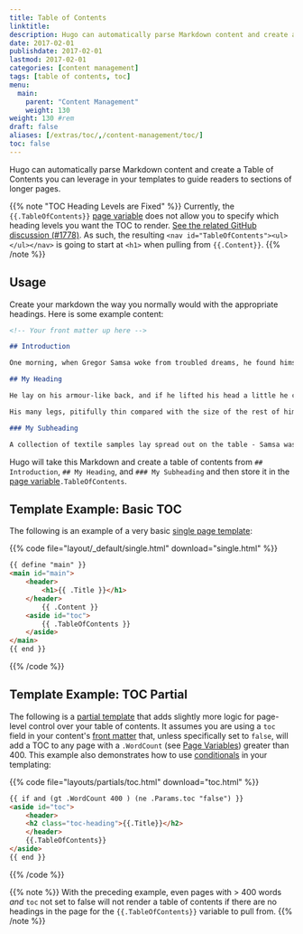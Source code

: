 ```yaml
---
title: Table of Contents
linktitle:
description: Hugo can automatically parse Markdown content and create a Table of Contents you can leverage in your templates to guide readers to sections of longer pages.
date: 2017-02-01
publishdate: 2017-02-01
lastmod: 2017-02-01
categories: [content management]
tags: [table of contents, toc]
menu:
  main:
    parent: "Content Management"
    weight: 130
weight: 130	#rem
draft: false
aliases: [/extras/toc/,/content-management/toc/]
toc: false
---
```


Hugo can automatically parse Markdown content and create a Table of Contents you can leverage in your templates to guide readers to sections of longer pages.

{{% note "TOC Heading Levels are Fixed" %}}
Currently, the `{{.TableOfContents}}` [page variable](/variables/page/) does not allow you to specify which heading levels you want the TOC to render. [See the related GitHub discussion (#1778)](https://github.com/spf13/hugo/issues/1778). As such, the resulting `<nav id="TableOfContents"><ul></ul></nav>` is going to start at `<h1>` when pulling from `{{.Content}}`.
{{% /note %}}

## Usage

Create your markdown the way you normally would with the appropriate headings. Here is some example content:

```md
<!-- Your front matter up here -->

## Introduction

One morning, when Gregor Samsa woke from troubled dreams, he found himself transformed in his bed into a horrible vermin.

## My Heading

He lay on his armour-like back, and if he lifted his head a little he could see his brown belly, slightly domed and divided by arches into stiff sections. The bedding was hardly able to cover it and seemed ready to slide off any moment.

His many legs, pitifully thin compared with the size of the rest of him, waved about helplessly as he looked. "What's happened to me? " he thought. It wasn't a dream. His room, a proper human room although a little too small, lay peacefully between its four familiar walls.

### My Subheading

A collection of textile samples lay spread out on the table - Samsa was a travelling salesman - and above it there hung a picture that he had recently cut out of an illustrated magazine and housed in a nice, gilded frame. It showed a lady fitted out with a fur hat and fur boa who sat upright, raising a heavy fur muff that covered the whole of her lower arm towards the viewer. Gregor then turned to look out the window at the dull weather. Drops
```

Hugo will take this Markdown and create a table of contents from `## Introduction`, `## My Heading`, and `### My Subheading` and then store it in the [page variable][pagevars]`.TableOfContents`.

## Template Example: Basic TOC

The following is an example of a very basic [single page template][]:

{{% code file="layout/_default/single.html" download="single.html" %}}
```html
{{ define "main" }}
<main id="main">
    <header>
        <h1>{{ .Title }}</h1>
    </header>
        {{ .Content }}
    <aside id="toc">
        {{ .TableOfContents }}
    </aside>
</main>
{{ end }}
```
{{% /code %}}

## Template Example: TOC Partial

The following is a [partial template][partials] that adds slightly more logic for page-level control over your table of contents. It assumes you are using a `toc` field in your content's [front matter][] that, unless specifically set to `false`, will add a TOC to any page with a `.WordCount` (see [Page Variables][pagevars]) greater than 400. This example also demonstrates how to use [conditionals][] in your templating:

{{% code file="layouts/partials/toc.html" download="toc.html" %}}
```html
{{ if and (gt .WordCount 400 ) (ne .Params.toc "false") }}
<aside id="toc">
    <header>
    <h2 class="toc-heading">{{.Title}}</h2>
    </header>
    {{.TableOfContents}}
</aside>
{{ end }}
```
{{% /code %}}

{{% note %}}
With the preceding example, even pages with > 400 words *and* `toc` not set to false will not render a table of contents if there are no headings in the page for the `{{.TableOfContents}}` variable to pull from.
{{% /note %}}

[conditionals]: /templates/introduction/#conditionals/
[front matter]: /content-management/table-of-contents/
[pagevars]: /variables/page/
[partials]: /templates/partials/
[single page template]: /templates/single-page-templates/